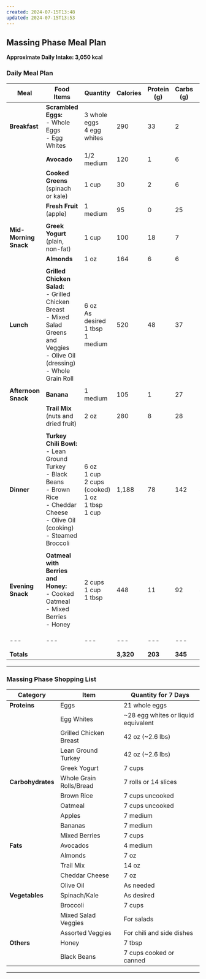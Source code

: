 ```yaml
---
created: 2024-07-15T13:48
updated: 2024-07-15T13:53
---
```

## **Massing Phase Meal Plan**

**Approximate Daily Intake: 3,050 kcal**

### **Daily Meal Plan**

|**Meal**|**Food Items**|**Quantity**|**Calories**|**Protein (g)**|**Carbs (g)**|**Fat (g)**|
|---|---|---|---|---|---|---|
|**Breakfast**|**Scrambled Eggs:**  <br>- Whole Eggs  <br>- Egg Whites|3 whole eggs  <br>4 egg whites|290|33|2|16|
||**Avocado**|1/2 medium|120|1|6|11|
||**Cooked Greens** (spinach or kale)|1 cup|30|2|6|0|
||**Fresh Fruit** (apple)|1 medium|95|0|25|0|
|   |   |   |   |   |   |   |
|**Mid-Morning Snack**|**Greek Yogurt** (plain, non-fat)|1 cup|100|18|7|0|
||**Almonds**|1 oz|164|6|6|14|
|   |   |   |   |   |   |   |
|**Lunch**|**Grilled Chicken Salad:**  <br>- Grilled Chicken Breast  <br>- Mixed Salad Greens and Veggies  <br>- Olive Oil (dressing)  <br>- Whole Grain Roll|6 oz  <br>As desired  <br>1 tbsp  <br>1 medium|520|48|37|18|
|   |   |   |   |   |   |   |
|**Afternoon Snack**|**Banana**|1 medium|105|1|27|0|
||**Trail Mix** (nuts and dried fruit)|2 oz|280|8|28|18|
|   |   |   |   |   |   |   |
|**Dinner**|**Turkey Chili Bowl:**  <br>- Lean Ground Turkey  <br>- Black Beans  <br>- Brown Rice  <br>- Cheddar Cheese  <br>- Olive Oil (cooking)  <br>- Steamed Broccoli|6 oz  <br>1 cup  <br>2 cups (cooked)  <br>1 oz  <br>1 tbsp  <br>1 cup|1,188|78|142|41|
|   |   |   |   |   |   |   |
|**Evening Snack**|**Oatmeal with Berries and Honey:**  <br>- Cooked Oatmeal  <br>- Mixed Berries  <br>- Honey|2 cups  <br>1 cup  <br>1 tbsp|448|11|92|4|
|   |   |   |   |   |   |   |
|---|---|---|---|---|---|---|
|**Totals**|||**3,320**|**203**|**345**|**122**|

---

### **Massing Phase Shopping List**

|**Category**|**Item**|**Quantity for 7 Days**|
|---|---|---|
|**Proteins**|Eggs|21 whole eggs|
||Egg Whites|~28 egg whites or liquid equivalent|
||Grilled Chicken Breast|42 oz (~2.6 lbs)|
||Lean Ground Turkey|42 oz (~2.6 lbs)|
||Greek Yogurt|7 cups|
|**Carbohydrates**|Whole Grain Rolls/Bread|7 rolls or 14 slices|
||Brown Rice|7 cups uncooked|
||Oatmeal|7 cups uncooked|
||Apples|7 medium|
||Bananas|7 medium|
||Mixed Berries|7 cups|
|**Fats**|Avocados|4 medium|
||Almonds|7 oz|
||Trail Mix|14 oz|
||Cheddar Cheese|7 oz|
||Olive Oil|As needed|
|**Vegetables**|Spinach/Kale|As desired|
||Broccoli|7 cups|
||Mixed Salad Veggies|For salads|
||Assorted Veggies|For chili and side dishes|
|**Others**|Honey|7 tbsp|
||Black Beans|7 cups cooked or canned|

---
